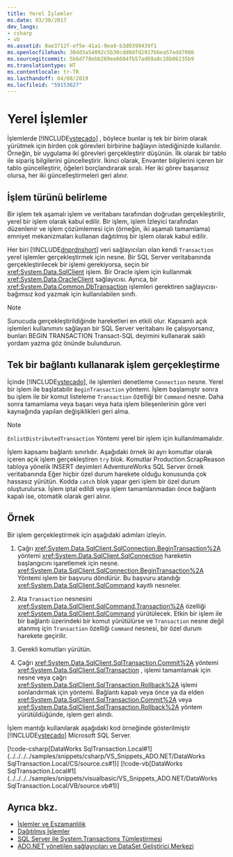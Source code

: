 ```yaml
---
title: Yerel İşlemler
ms.date: 03/30/2017
dev_langs:
- csharp
- vb
ms.assetid: 8ae3712f-ef5e-41a1-9ea9-b3d0399439f1
ms.openlocfilehash: 30dd3a54092c5b30cdd8dfd2917b6ea57edd7086
ms.sourcegitcommit: 5b6d778ebb269ee6684fb57ad69a8c28b06235b9
ms.translationtype: HT
ms.contentlocale: tr-TR
ms.lasthandoff: 04/08/2019
ms.locfileid: "59153627"
---
```

# <a name="local-transactions"></a>Yerel İşlemler
İşlemlerde [!INCLUDE[vstecado](../../../../includes/vstecado-md.md)] , böylece bunlar iş tek bir birim olarak yürütmek için birden çok görevleri birbirine bağlayın istediğinizde kullanılır. Örneğin, bir uygulama iki görevleri gerçekleştirir düşünün. İlk olarak bir tablo ile sipariş bilgilerini güncelleştirir. İkinci olarak, Envanter bilgilerini içeren bir tablo güncelleştirir, öğeleri borçlandırarak sıralı. Her iki görev başarısız olursa, her iki güncelleştirmeleri geri alınır.  
  
## <a name="determining-the-transaction-type"></a>İşlem türünü belirleme  
 Bir işlem tek aşamalı işlem ve veritabanı tarafından doğrudan gerçekleştirilir, yerel bir işlem olarak kabul edilir. Bir işlem, işlem İzleyici tarafından düzenlenir ve işlem çözümlemesi için (örneğin, iki aşamalı tamamlama) emniyet mekanizmaları kullanan dağıtılmış bir işlem olarak kabul edilir.  
  
 Her biri [!INCLUDE[dnprdnshort](../../../../includes/dnprdnshort-md.md)] veri sağlayıcıları olan kendi `Transaction` yerel işlemler gerçekleştirmek için nesne. Bir SQL Server veritabanında gerçekleştirilecek bir işlemi gerekiyorsa, seçin bir <xref:System.Data.SqlClient> işlem. Bir Oracle işlem için kullanmak <xref:System.Data.OracleClient> sağlayıcısı. Ayrıca, bir <xref:System.Data.Common.DbTransaction> işlemleri gerektiren sağlayıcısı-bağımsız kod yazmak için kullanılabilen sınıfı.  
  
> [!NOTE]
> Sunucuda gerçekleştirildiğinde hareketleri en etkili olur. Kapsamlı açık işlemleri kullanımını sağlayan bir SQL Server veritabanı ile çalışıyorsanız, bunları BEGIN TRANSACTION Transact-SQL deyimini kullanarak saklı yordam yazma göz önünde bulundurun.
  
## <a name="performing-a-transaction-using-a-single-connection"></a>Tek bir bağlantı kullanarak işlem gerçekleştirme  
 İçinde [!INCLUDE[vstecado](../../../../includes/vstecado-md.md)], ile işlemleri denetleme `Connection` nesne. Yerel bir işlem ile başlatabilir `BeginTransaction` yöntemi. İşlem başlamıştır sonra bu işlem ile bir komut listeleme `Transaction` özelliği bir `Command` nesne. Daha sonra tamamlama veya başarı veya hata işlem bileşenlerinin göre veri kaynağında yapılan değişiklikleri geri alma.  
  
> [!NOTE]
>  `EnlistDistributedTransaction` Yöntemi yerel bir işlem için kullanılmamalıdır.  
  
 İşlem kapsamı bağlantı sınırlıdır. Aşağıdaki örnek iki ayrı komutlar olarak içeren açık işlem gerçekleştiren `try` blok. Komutlar Production.ScrapReason tabloya yönelik INSERT deyimleri AdventureWorks SQL Server örnek veritabanında Eğer hiçbir özel durum harekete olduğu konusunda çok hassasız yürütün. Kodda `catch` blok yapar geri işlem bir özel durum oluşturulursa. İşlem iptal edildi veya işlem tamamlanmadan önce bağlantı kapalı ise, otomatik olarak geri alınır.  
  
## <a name="example"></a>Örnek  
 Bir işlem gerçekleştirmek için aşağıdaki adımları izleyin.  
  
1.  Çağrı <xref:System.Data.SqlClient.SqlConnection.BeginTransaction%2A> yöntemi <xref:System.Data.SqlClient.SqlConnection> hareketin başlangıcını işaretlemek için nesne. <xref:System.Data.SqlClient.SqlConnection.BeginTransaction%2A> Yöntemi işlem bir başvuru döndürür. Bu başvuru atandığı <xref:System.Data.SqlClient.SqlCommand> kayıtlı nesneler.  
  
2.  Ata `Transaction` nesnesini <xref:System.Data.SqlClient.SqlCommand.Transaction%2A> özelliği <xref:System.Data.SqlClient.SqlCommand> yürütülecek. Etkin bir işlem ile bir bağlantı üzerindeki bir komut yürütülürse ve `Transaction` nesne değil atanmış için `Transaction` özelliği `Command` nesnesi, bir özel durum harekete geçirilir.  
  
3.  Gerekli komutları yürütün.  
  
4.  Çağrı <xref:System.Data.SqlClient.SqlTransaction.Commit%2A> yöntemi <xref:System.Data.SqlClient.SqlTransaction> , işlemi tamamlamak için nesne veya çağrı <xref:System.Data.SqlClient.SqlTransaction.Rollback%2A> işlemi sonlandırmak için yöntemi. Bağlantı kapalı veya önce ya da elden <xref:System.Data.SqlClient.SqlTransaction.Commit%2A> veya <xref:System.Data.SqlClient.SqlTransaction.Rollback%2A> yöntem yürütüldüğünde, işlem geri alındı.  
  
 İşlem mantığı kullanılarak aşağıdaki kod örneğinde gösterilmiştir [!INCLUDE[vstecado](../../../../includes/vstecado-md.md)] Microsoft SQL Server.  
  
 [!code-csharp[DataWorks SqlTransaction.Local#1](../../../../samples/snippets/csharp/VS_Snippets_ADO.NET/DataWorks SqlTransaction.Local/CS/source.cs#1)]
 [!code-vb[DataWorks SqlTransaction.Local#1](../../../../samples/snippets/visualbasic/VS_Snippets_ADO.NET/DataWorks SqlTransaction.Local/VB/source.vb#1)]  
  
## <a name="see-also"></a>Ayrıca bkz.

- [İşlemler ve Eşzamanlılık](../../../../docs/framework/data/adonet/transactions-and-concurrency.md)
- [Dağıtılmış İşlemler](../../../../docs/framework/data/adonet/distributed-transactions.md)
- [SQL Server ile System.Transactions Tümleştirmesi](../../../../docs/framework/data/adonet/system-transactions-integration-with-sql-server.md)
- [ADO.NET yönetilen sağlayıcıları ve DataSet Geliştirici Merkezi](https://go.microsoft.com/fwlink/?LinkId=217917)

